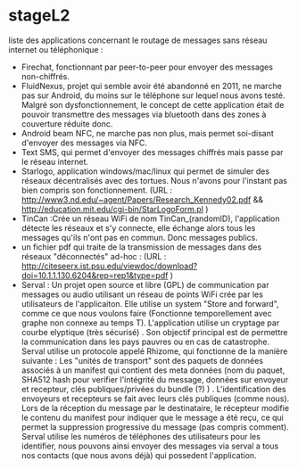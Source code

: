 
# stageL2

liste des applications concernant le routage de messages sans réseau internet ou téléphonique :
- Firechat, fonctionnant par peer-to-peer pour envoyer des messages non-chiffrés.
- FluidNexus, projet qui semble avoir été abandonné en 2011, ne marche pas sur Android, du moins sur le téléphone sur lequel nous avons testé. Malgré son dysfonctionnement, le concept de cette application était de pouvoir transmettre des messages via bluetooth dans des zones à couverture réduite donc.
- Android beam NFC, ne marche pas non plus, mais  permet soi-disant d'envoyer des messages via NFC.
- Text SMS, qui permet d'envoyer des messages chiffrés mais passe par le réseau internet.
- Starlogo, application windows/mac/linux qui permet de simuler des réseaux décentralisés avec des tortues. Nous n'avons pour l'instant pas bien compris son fonctionnement. 
(URL : http://www3.nd.edu/~agent/Papers/Research_Kennedy02.pdf && http://education.mit.edu/cgi-bin/StarLogoForm.pl )
- TinCan :Crée un réseau WiFi de nom TinCan_(randomID), l'application détecte les réseaux et s'y connecte, elle échange alors tous les messages qu'ils n'ont pas en commun. Donc messages publics.
- un fichier pdf qui traite de la transmission de messages dans des réseaux "déconnectés" ad-hoc : (URL : http://citeseerx.ist.psu.edu/viewdoc/download?doi=10.1.1.130.6204&rep=rep1&type=pdf ) 
- Serval : Un projet open source et libre (GPL) de communication par messages ou audio utilisant un réseau de points WiFi crée par les utilisateurs de l'applicaiton. Elle utilise un system "Store and forward", comme ce que nous voulons faire (Fonctionne temporellement avec graphe non connexe au temps T). L'application utilise un cryptage par courbe elyptique (très sécurisé) . Son objectif principal est de permettre la communication dans les pays pauvres ou en cas de catastrophe.
  Serval utilise un protocole appelé Rhizome, qui fonctionne de la manière suivante : Les "unités de transport" sont des paquets de données associés à un manifest qui contient des meta données (nom du paquet, SHA512 hash pour verifier l'intégrité du message, données sur envoyeur et recepteur, clés publiques/privées du bundle (?) ) . L'identification des envoyeurs et recepteurs se fait avec leurs clés publiques (comme nous).
Lors de la réception du message par le destinataire, le récepteur modifie le contenu du manifest pour indiquer que le message a été reçu, ce qui permet la suppression progressive du message (pas compris comment).
Serval utilise les numéros de téléphones des utilisateurs pour les identifier, nous pouvons ainsi envoyer des messages via serval a tous nos contacts (que nous avons déjà) qui possedent l'application.
